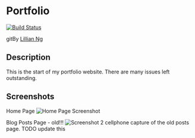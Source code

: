 # Portfolio

[![Build Status](https://travis-ci.org/orangeninjamidget/psychic-avenger.png)](https://travis-ci.org/orangeninjamidget/psychic-avenger)

gitBy [Lillian Ng](http://github.com/orangeninjamidget)

## Description
This is the start of my portfolio website. There are many issues left outstanding.

## Screenshots

Home Page
![Home Page Screenshot](https://dl.dropboxusercontent.com/u/13181175/portfolio1.png)

Blog Posts Page - old!!!
![Screenshot 2](https://dl.dropboxusercontent.com/u/13181175/portfolio2.jpg)
cellphone capture of the old posts page. TODO update this
